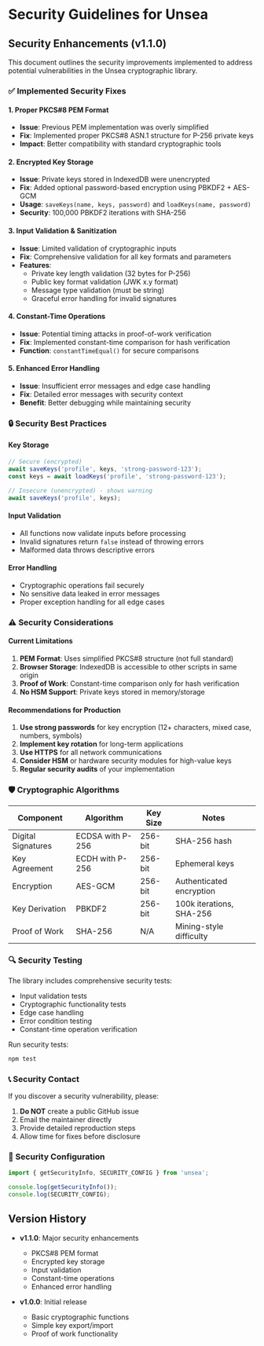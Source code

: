 # Security Guidelines for Unsea

## Security Enhancements (v1.1.0)

This document outlines the security improvements implemented to address potential vulnerabilities in the Unsea cryptographic library.

### ✅ Implemented Security Fixes

#### 1. **Proper PKCS#8 PEM Format**
- **Issue**: Previous PEM implementation was overly simplified
- **Fix**: Implemented proper PKCS#8 ASN.1 structure for P-256 private keys
- **Impact**: Better compatibility with standard cryptographic tools

#### 2. **Encrypted Key Storage**
- **Issue**: Private keys stored in IndexedDB were unencrypted
- **Fix**: Added optional password-based encryption using PBKDF2 + AES-GCM
- **Usage**: `saveKeys(name, keys, password)` and `loadKeys(name, password)`
- **Security**: 100,000 PBKDF2 iterations with SHA-256

#### 3. **Input Validation & Sanitization**
- **Issue**: Limited validation of cryptographic inputs
- **Fix**: Comprehensive validation for all key formats and parameters
- **Features**:
  - Private key length validation (32 bytes for P-256)
  - Public key format validation (JWK x.y format)
  - Message type validation (must be string)
  - Graceful error handling for invalid signatures

#### 4. **Constant-Time Operations**
- **Issue**: Potential timing attacks in proof-of-work verification
- **Fix**: Implemented constant-time comparison for hash verification
- **Function**: `constantTimeEqual()` for secure comparisons

#### 5. **Enhanced Error Handling**
- **Issue**: Insufficient error messages and edge case handling
- **Fix**: Detailed error messages with security context
- **Benefit**: Better debugging while maintaining security

### 🔒 Security Best Practices

#### Key Storage
```javascript
// Secure (encrypted)
await saveKeys('profile', keys, 'strong-password-123');
const keys = await loadKeys('profile', 'strong-password-123');

// Insecure (unencrypted) - shows warning
await saveKeys('profile', keys);
```

#### Input Validation
- All functions now validate inputs before processing
- Invalid signatures return `false` instead of throwing errors
- Malformed data throws descriptive errors

#### Error Handling
- Cryptographic operations fail securely
- No sensitive data leaked in error messages
- Proper exception handling for all edge cases

### ⚠️ Security Considerations

#### Current Limitations
1. **PEM Format**: Uses simplified PKCS#8 structure (not full standard)
2. **Browser Storage**: IndexedDB is accessible to other scripts in same origin
3. **Proof of Work**: Constant-time comparison only for hash verification
4. **No HSM Support**: Private keys stored in memory/storage

#### Recommendations for Production
1. **Use strong passwords** for key encryption (12+ characters, mixed case, numbers, symbols)
2. **Implement key rotation** for long-term applications
3. **Use HTTPS** for all network communications
4. **Consider HSM** or hardware security modules for high-value keys
5. **Regular security audits** of your implementation

### 🛡️ Cryptographic Algorithms

| Component | Algorithm | Key Size | Notes |
|-----------|-----------|----------|-------|
| Digital Signatures | ECDSA with P-256 | 256-bit | SHA-256 hash |
| Key Agreement | ECDH with P-256 | 256-bit | Ephemeral keys |
| Encryption | AES-GCM | 256-bit | Authenticated encryption |
| Key Derivation | PBKDF2 | 256-bit | 100k iterations, SHA-256 |
| Proof of Work | SHA-256 | N/A | Mining-style difficulty |

### 🔍 Security Testing

The library includes comprehensive security tests:
- Input validation tests
- Cryptographic functionality tests  
- Edge case handling
- Error condition testing
- Constant-time operation verification

Run security tests:
```bash
npm test
```

### 📞 Security Contact

If you discover a security vulnerability, please:
1. **Do NOT** create a public GitHub issue
2. Email the maintainer directly
3. Provide detailed reproduction steps
4. Allow time for fixes before disclosure

### 📄 Security Configuration

```javascript
import { getSecurityInfo, SECURITY_CONFIG } from 'unsea';

console.log(getSecurityInfo());
console.log(SECURITY_CONFIG);
```

## Version History

- **v1.1.0**: Major security enhancements
  - PKCS#8 PEM format
  - Encrypted key storage  
  - Input validation
  - Constant-time operations
  - Enhanced error handling

- **v1.0.0**: Initial release
  - Basic cryptographic functions
  - Simple key export/import
  - Proof of work functionality
